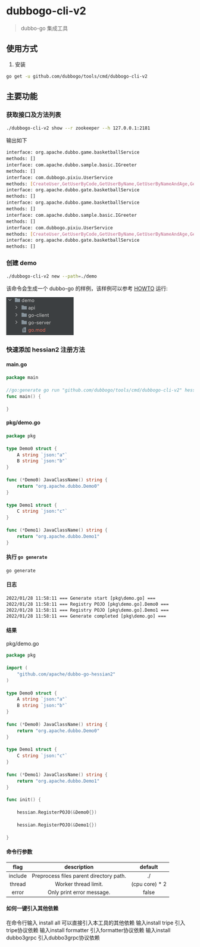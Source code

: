 # dubbogo-cli-v2

> dubbo-go 集成工具

## 使用方式

1. 安装
```bash
go get -u github.com/dubbogo/tools/cmd/dubbogo-cli-v2
```
## 主要功能

### 获取接口及方法列表

```bash
./dubbogo-cli-v2 show --r zookeeper --h 127.0.0.1:2181
```
输出如下

```bash
interface: org.apache.dubbo.game.basketballService
methods: []
interface: com.apache.dubbo.sample.basic.IGreeter
methods: []
interface: com.dubbogo.pixiu.UserService
methods: [CreateUser,GetUserByCode,GetUserByName,GetUserByNameAndAge,GetUserTimeout,UpdateUser,UpdateUserByName]
interface: org.apache.dubbo.gate.basketballService
methods: []
interface: org.apache.dubbo.game.basketballService
methods: []
interface: com.apache.dubbo.sample.basic.IGreeter
methods: []
interface: com.dubbogo.pixiu.UserService
methods: [CreateUser,GetUserByCode,GetUserByName,GetUserByNameAndAge,GetUserTimeout,UpdateUser,UpdateUserByName]
interface: org.apache.dubbo.gate.basketballService
methods: []

```

### 创建 demo

```bash
./dubbogo-cli-v2 new --path=./demo
```

该命令会生成一个 dubbo-go 的样例，该样例可以参考 [HOWTO](https://github.com/apache/dubbo-go-samples/blob/master/HOWTO.md) 运行:

![img.png](docs/demo/img.png)

### 快速添加 hessian2 注册方法
#### main.go
```go
package main

//go:generate go run "github.com/dubbogo/tools/cmd/dubbogo-cli-v2" hessian --include pkg
func main() {

}
```
#### pkg/demo.go

```go
package pkg

type Demo0 struct {
	A string `json:"a"`
	B string `json:"b"`
}

func (*Demo0) JavaClassName() string {
	return "org.apache.dubbo.Demo0"
}

type Demo1 struct {
	C string `json:"c"`
}

func (*Demo1) JavaClassName() string {
	return "org.apache.dubbo.Demo1"
}

```

#### 执行 `go generate`

```shell
go generate
```

#### 日志
```shell
2022/01/28 11:58:11 === Generate start [pkg\demo.go] ===
2022/01/28 11:58:11 === Registry POJO [pkg\demo.go].Demo0 ===
2022/01/28 11:58:11 === Registry POJO [pkg\demo.go].Demo1 ===
2022/01/28 11:58:11 === Generate completed [pkg\demo.go] ===
```

#### 结果

pkg/demo.go

```go
package pkg

import (
	"github.com/apache/dubbo-go-hessian2"
)

type Demo0 struct {
	A string `json:"a"`
	B string `json:"b"`
}

func (*Demo0) JavaClassName() string {
	return "org.apache.dubbo.Demo0"
}

type Demo1 struct {
	C string `json:"c"`
}

func (*Demo1) JavaClassName() string {
	return "org.apache.dubbo.Demo1"
}

func init() {

	hessian.RegisterPOJO(&Demo0{})

	hessian.RegisterPOJO(&Demo1{})

}

```

#### 命令行参数

|  flag   |               description               |    default     |
|:-------:|:---------------------------------------:|:--------------:|
| include | Preprocess files parent directory path. |       ./       |
| thread |          Worker thread limit.           | (cpu core) * 2 |
| error |        Only print error message.        |     false      |

#### 如何一键引入其他依赖
在命令行输入 install all 可以直接引入本工具的其他依赖
输入install tripe 引入tripe协议依赖
输入install formatter 引入formatter协议依赖
输入install dubbo3grpc 引入dubbo3grpc协议依赖